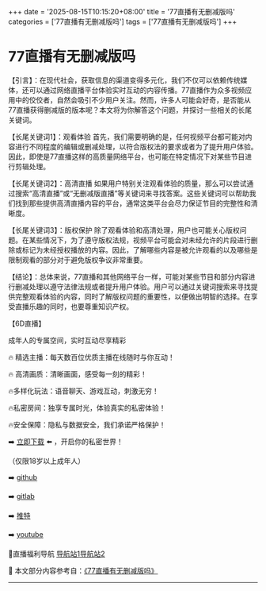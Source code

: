 +++
date = '2025-08-15T10:15:20+08:00'
title = '77直播有无删减版吗'
categories = ['77直播有无删减版吗']
tags = ['77直播有无删减版吗']
+++

# 77直播有无删减版吗

【引言】：在现代社会，获取信息的渠道变得多元化，我们不仅可以依赖传统媒体，还可以通过网络直播平台体验实时互动的内容传播。77直播作为众多视频应用中的佼佼者，自然会吸引不少用户关注。然而，许多人可能会好奇，是否能从77直播获得删减版的版本呢？本文将为你解答这个问题，并探讨一些相关的长尾关键词。

【长尾关键词1】：观看体验
首先，我们需要明确的是，任何视频平台都可能对内容进行不同程度的编辑或删减处理，以符合版权法的要求或者为了提升用户体验。因此，即使是77直播这样的高质量网络平台，也可能在特定情况下对某些节目进行剪辑处理。

【长尾关键词2】：高清直播
如果用户特别关注观看体验的质量，那么可以尝试通过搜索“高清直播”或“无删减版直播”等关键词来寻找答案。这些关键词可以帮助我们找到那些提供高清直播内容的平台，通常这类平台会尽力保证节目的完整性和清晰度。

【长尾关键词3】：版权保护
除了观看体验和高清处理，用户也可能关心版权问题。在某些情况下，为了遵守版权法规，视频平台可能会对未经允许的片段进行删除或标记为未经授权播放的内容。因此，了解哪些内容是被允许观看的以及哪些是限制观看的部分对于避免版权争议非常重要。

【结论】：总体来说，77直播和其他网络平台一样，可能对某些节目和部分内容进行删减处理以遵守法律法规或者提升用户体验。用户可以通过关键词搜索来寻找提供完整观看体验的内容，同时了解版权问题的重要性，以便做出明智的选择。在享受直播乐趣的同时，也要尊重知识产权。

【6D直播】

 成年人的专属空间，实时互动尽享精彩

🔥 精选主播：每天数百位优质主播在线随时与你互动！

🔥 高清画质：清晰画面，感受每一刻的精彩！

🔥多样化玩法：语音聊天、游戏互动，刺激无穷！

🔥私密房间：独享专属时光，体验真实的私密体验！

🔥安全保障：隐私与数据安全，我们承诺严格保护！

➡️ [立即下载](https://down123.s3.ap-east-1.amazonaws.com/down/down.html?channelCode=blog) ⬅️ ，开启你的私密世界！

 （仅限18岁以上成年人）

➡️ [github](https://aldult-live.github.io/)

➡️ [gitlab](https://seo-09598d.gitlab.io/)

➡️ [推特](https://x.com/wegame33)

➡️ [youtube](https://www.youtube.com/@6Dlive)

🔞直播福利导航   [导航站1](https://webstack-86085a.gitlab.io/)[导航站2](https://onlygit123-2.github.io/)

📘 本文部分内容参考自：[《77直播有无删减版吗》](https://webstack-hugo-5.pages.dev/)

---
